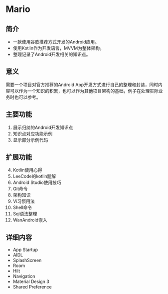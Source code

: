 # Mario

## 简介

+ 一款使用谷歌推荐方式开发的Android应用。
+ 使用Kotlin作为开发语言，MVVM为整体架构。
+ 整理记录了Android开发相关的知识点。

## 意义

需要一个项目对官方推荐的Android App开发方式进行自己的整理和封装，同时内容可以作为一个知识的积累，也可以作为其他项目架构的基础，例子在处理实际业务时也可以参考。

## 主要功能

1. 展示归纳的Android开发知识点
2. 知识点对应功能示例
3. 显示部分示例代码

## 扩展功能

4. Kotlin使用心得
5. LeeCode的kotlin题解
6. Android Studio使用技巧
7. Git命令
8. 架构知识
9. Vi习惯用法
10. Shell命令
11. Sql语法整理
12. WanAndroid嵌入

## 详细内容

+ App Startup
+ AIDL
+ SplashScreen
+ Room
+ Hilt
+ Navigation
+ Material Design 3
+ Shared Preference